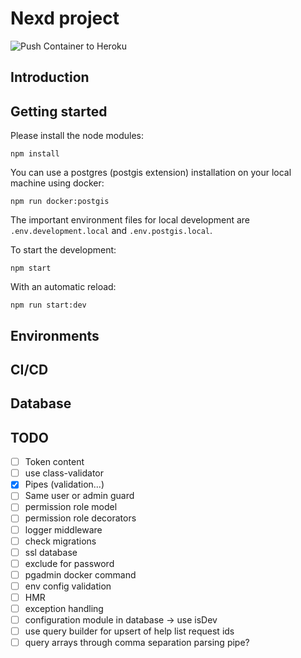 # Nexd project

![Push Container to Heroku](https://github.com/NexdApp/nexd-backend/workflows/Push%20Container%20to%20Heroku/badge.svg)

## Introduction

## Getting started

Please install the node modules:

`npm install`

You can use a postgres (postgis extension) installation on your local machine using docker:

`npm run docker:postgis`

The important environment files for local development are `.env.development.local` and `.env.postgis.local`.

To start the development:

`npm start`

With an automatic reload:

`npm run start:dev`

## Environments

## CI/CD

## Database

## TODO

- [ ] Token content
- [ ] use class-validator
- [x] Pipes (validation...)
- [ ] Same user or admin guard
- [ ] permission role model
- [ ] permission role decorators
- [ ] logger middleware
- [ ] check migrations
- [ ] ssl database
- [ ] exclude for password
- [ ] pgadmin docker command
- [ ] env config validation
- [ ] HMR
- [ ] exception handling
- [ ] configuration module in database -> use isDev
- [ ] use query builder for upsert of help list request ids
- [ ] query arrays through comma separation parsing pipe?
